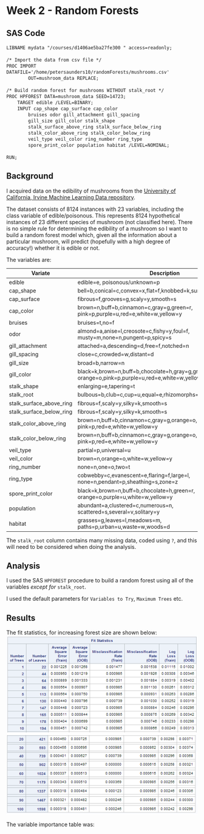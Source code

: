 # Week 2 - Random Forests

## SAS Code
```sas
LIBNAME mydata "/courses/d1406ae5ba27fe300 " access=readonly;

/* Import the data from csv file */
PROC IMPORT DATAFILE='/home/petersaunders10/randomForests/mushrooms.csv' 
        OUT=mushroom_data REPLACE;
        
/* Build random forest for mushrooms WITHOUT stalk_root */        
PROC HPFOREST DATA=mushroom_data SEED=14723;
    TARGET edible /LEVEL=BINARY;
    INPUT cap_shape cap_surface cap_color 
        bruises odor gill_attachment gill_spacing 
        gill_size gill_color stalk_shape 
        stalk_surface_above_ring stalk_surface_below_ring 
        stalk_color_above_ring stalk_color_below_ring 
        veil_type veil_color ring_number ring_type 
        spore_print_color population habitat /LEVEL=NOMINAL;
    
RUN;
```

## Background
I acquired data on the edibility of mushrooms from the [University of California, Irvine Machine Learning Data repository](https://archive.ics.uci.edu/ml/datasets/Mushroom).

The dataset consists of 8124 instances with 23 variables, including the class variable of edible/poisonous.  This represents 8124 hypothetical instances of 23 different species of mushroom (not classified here).  There is no simple rule for determining the edibility of a mushroom so I want to build a random forest model which, given all the information about a particular mushroom, will predict (hopefully with a high degree of accuracy!) whether it is edible or not.

The variables are:

| Variate | Description |
| --- | --- |
|edible | edible=e, poisonous/unknown=p |
|cap_shape|                bell=b,conical=c,convex=x,flat=f,knobbed=k,sunken=s|
|cap_surface|             fibrous=f,grooves=g,scaly=y,smooth=s|
|cap_color|                brown=n,buff=b,cinnamon=c,gray=g,green=r, pink=p,purple=u,red=e,white=w,yellow=y|
|bruises|                 bruises=t,no=f|
|odor|                     almond=a,anise=l,creosote=c,fishy=y,foul=f, musty=m,none=n,pungent=p,spicy=s|
|gill_attachment|          attached=a,descending=d,free=f,notched=n|
|gill_spacing|             close=c,crowded=w,distant=d|
|gill_size|                broad=b,narrow=n|
|gill_color|               black=k,brown=n,buff=b,chocolate=h,gray=g,green=r, orange=o,pink=p,purple=u,red=e,white=w,yellow=y|
|stalk_shape|              enlarging=e,tapering=t|
|stalk_root|               bulbous=b,club=c,cup=u,equal=e,rhizomorphs=z,rooted=r,missing=?|
|stalk_surface_above_ring| fibrous=f,scaly=y,silky=k,smooth=s|
|stalk_surface_below_ring| fibrous=f,scaly=y,silky=k,smooth=s|
|stalk_color_above_ring|   brown=n,buff=b,cinnamon=c,gray=g,orange=o, pink=p,red=e,white=w,yellow=y|
|stalk_color_below_ring|   brown=n,buff=b,cinnamon=c,gray=g,orange=o, pink=p,red=e,white=w,yellow=y|
|veil_type|                partial=p,universal=u|
|veil_color|               brown=n,orange=o,white=w,yellow=y|
|ring_number|              none=n,one=o,two=t|
|ring_type|                cobwebby=c,evanescent=e,flaring=f,large=l, none=n,pendant=p,sheathing=s,zone=z|
|spore_print_color|        black=k,brown=n,buff=b,chocolate=h,green=r, orange=o,purple=u,white=w,yellow=y|
|population|               abundant=a,clustered=c,numerous=n, scattered=s,several=v,solitary=y|
|habitat|                  grasses=g,leaves=l,meadows=m, paths=p,urban=u,waste=w,woods=d|

The `stalk_root` column contains many missing data, coded using `?`, and this will need to be considered when doing the analysis.

## Analysis

I used the SAS `HPFOREST` procedure to build a random forest using all of the variables *except for* `stalk_root`.

I used the default parameters for `Variables to Try`, `Maximum Trees` etc.

## Results

The fit statistics, for increasing forest size are shown below:
![Fitting Stats 1-10](images/fitstats1.png)
![Fitting Stats 20-100](images/fitstats2.png)

The variable importance table was:


